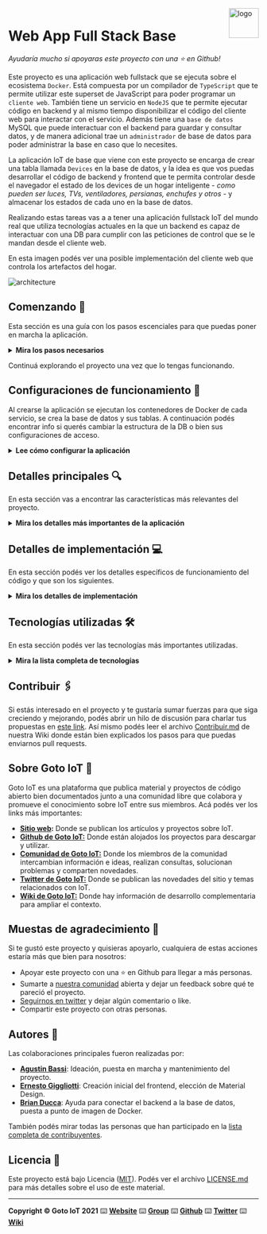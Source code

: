 <a href="https://www.gotoiot.com/">
    <img src="doc/gotoiot-logo.png" alt="logo" title="Goto IoT" align="right" width="60" height="60" />
</a>

Web App Full Stack Base
=======================

*Ayudaría mucho si apoyaras este proyecto con una ⭐ en Github!*

Este proyecto es una aplicación web fullstack que se ejecuta sobre el ecosistema `Docker`. Está compuesta por un compilador de `TypeScript` que te permite utilizar este superset de JavaScript para poder programar un `cliente web`. También tiene un servicio en `NodeJS` que te permite ejecutar código en backend y al mismo tiempo disponibilizar el código del cliente web para interactar con el servicio. Además tiene una `base de datos` MySQL que puede interactuar con el backend para guardar y consultar datos, y de manera adicional trae un `administrador` de base de datos para poder administrar la base en caso que lo necesites.

La aplicación IoT de base que viene con este proyecto se encarga de crear una tabla llamada `Devices` en la base de datos, y la idea es que vos puedas desarrollar el código de backend y frontend que te permita controlar desde el navegador el estado de los devices de un hogar inteligente - *como pueden ser luces, TVs, ventiladores, persianas, enchufes y otros* - y almacenar los estados de cada uno en la base de datos. 

Realizando estas tareas vas a a tener una aplicación fullstack IoT del mundo real que utiliza tecnologías actuales en la que un backend es capaz de interactuar con una DB para cumplir con las peticiones de control que se le mandan desde el cliente web.

En esta imagen podés ver una posible implementación del cliente web que controla los artefactos del hogar.

![architecture](doc/webapp-example-1.png)

## Comenzando 🚀

Esta sección es una guía con los pasos escenciales para que puedas poner en marcha la aplicación.

<details><summary><b>Mira los pasos necesarios</b></summary><br>

### Instalar las dependencias

Para correr este proyecto es necesario que instales `Docker` y `Docker Compose`. 

En [este artículo](https://www.gotoiot.com/pages/articles/docker_installation_linux/) publicado en nuestra web están los detalles para instalar Docker y Docker Compose en una máquina Linux. Si querés instalar ambas herramientas en una Raspberry Pi podés seguir [este artículo](https://www.gotoiot.com/pages/articles/rpi_docker_installation) de nuestra web que te muestra todos los pasos necesarios.

En caso que quieras instalar las herramientas en otra plataforma o tengas algún incoveniente, podes leer la documentación oficial de [Docker](https://docs.docker.com/get-docker/) y también la de [Docker Compose](https://docs.docker.com/compose/install/).

Continua con la descarga del código cuando tengas las dependencias instaladas y funcionando.

### Descargar el código

Para descargar el código, lo más conveniente es que realices un `fork` de este proyecto a tu cuenta personal haciendo click en [este link](https://github.com/gotoiot/app-fullstack-base/fork). Una vez que ya tengas el fork a tu cuenta, descargalo con este comando (acordate de poner tu usuario en el link):

```
git clone https://github.com/USER/app-fullstack-base.git
```

> En caso que no tengas una cuenta en Github podes clonar directamente este repo.

### Ejecutar la aplicación

Para ejecutar la aplicación tenes que correr el comando `docker-compose up` desde la raíz del proyecto. Este comando va a descargar las imágenes de Docker de node, de typescript, de la base datos y del admin de la DB, y luego ponerlas en funcionamiento. 

Para acceder al cliente web ingresa a a la URL [http://localhost:8000/](http://localhost:8000/) y para acceder al admin de la DB accedé a [localhost:8001/](http://localhost:8001/). 

Si pudiste acceder al cliente web y al administrador significa que la aplicación se encuentra corriendo bien. 

> Si te aparece un error la primera vez que corres la app, deteńe el proceso y volvé a iniciarla. Esto es debido a que el backend espera que la DB esté creada al iniciar, y en la primera ejecución puede no alcanzar a crearse. A partir de la segunda vez el problema queda solucionado.

</details>

Continuá explorando el proyecto una vez que lo tengas funcionando.

## Configuraciones de funcionamiento 🔩

Al crearse la aplicación se ejecutan los contenedores de Docker de cada servicio, se crea la base de datos y sus tablas. A continuación podés encontrar info si querés cambiar la estructura de la DB o bien sus configuraciones de acceso.

<details><summary><b>Lee cómo configurar la aplicación</b></summary><br>

### Configuración de la DB

Como ya comprobaste, para acceder PHPMyAdmin tenés que ingresar en la URL [localhost:8001/](http://localhost:8001/). En el login del administrador, el usuario para acceder a la db es `root` y contraseña es la variable `MYSQL_ROOT_PASSWORD` del archivo `docker-compose.yml`.

Para el caso del servicio de NodeJS que se comunica con la DB fijate que en el archivo `src/backend/mysql-connector.js` están los datos de acceso para ingresar a la base.

Si quisieras cambiar la contraseña, puertos, hostname u otras configuraciones de la DB deberías primero modificar el servicio de la DB en el archivo `docker-compose.yml` y luego actualizar las configuraciones para acceder desde PHPMyAdmin y el servicio de NodeJS.

### Estructura de la DB

Al iniciar el servicio de la base de datos, si esta no está creada toma el archivo que se encuentra en `db/dumps/smart_home.sql` para crear la base de datos automáticamente.

En ese archivo está la configuración de la tabla `Devices` y otras configuraciones más. Si quisieras cambiar algunas configuraciones deberías modificar este archivo y crear nuevamente la base de datos para que se tomen en cuenta los cambios.

Tené en cuenta que la base de datos se crea con permisos de superusuario por lo que no podrías borrar el directorio con tu usuario de sistema, para eso debés hacerlo con permisos de administrador. En ese caso podés ejecutar el comando `sudo rm -r db/data` para borrar el directorio completo.

</details>


## Detalles principales 🔍

En esta sección vas a encontrar las características más relevantes del proyecto.

<details><summary><b>Mira los detalles más importantes de la aplicación</b></summary><br>
<br>

### Arquitectura de la aplicación

Como ya pudiste ver, la aplicación se ejecuta sobre el ecosistema Docker, y en esta imagen podés ver el diagrama de arquitectura.

![architecture](doc/architecture.png)

### El cliente web

El cliente web es una Single Page Application que se comunica con el servicio en NodeJS mediante JSON a través de requests HTTP. Puede consultar el estado de dispositivos en la base de datos (por medio del servicio en NodeJS) y también cambiar el estado de los mismos. Los estilos del código están basados en **Material Design**.

### El servicio web

El servicio en **NodeJS** posee distintos endpoints para comunicarse con el cliente web mediante requests HTTP enviando **JSON** en cada transacción. Procesando estos requests es capaz de comunicarse con la base de datos para consultar y controlar el estado de los dispositivos, y devolverle una respuesta al cliente web también en formato JSON. Así mismo el servicio es capaz de servir el código del cliente web.

### La base de datos

La base de datos se comunica con el servicio de NodeJS y permite almacenar el estado de los dispositivos en la tabla **Devices**. Ejecuta un motor **MySQL versión 5.7** y permite que la comunicación con sus clientes pueda realizarse usando usuario y contraseña en texto plano. En versiones posteriores es necesario brindar claves de acceso, por este motivo la versión 5.7 es bastante utilizada para fases de desarrollo.

### El administrador de la DB

Para esta aplicación se usa **PHPMyAdmin**, que es un administrador de base de datos web muy utilizado y que podés utilizar en caso que quieras realizar operaciones con la base, como crear tablas, modificar columnas, hacer consultas y otras cosas más.

### El compilador de TypeScript

**TypeScript** es un lenguaje de programación libre y de código abierto desarrollado y mantenido por Microsoft. Es un superconjunto de JavaScript, que esencialmente añade tipos estáticos y objetos basados en clases. Para esta aplicación se usa un compilador de TypeScript basado en una imagen de [Harmish](https://hub.docker.com/r/harmish) en Dockerhub, y está configurado para monitorear en tiempo real los cambios que se realizan sobre el directorio **src/frontend/ts** y automáticamente generar código compilado a JavaScript en el directorio  **src/frontend/js**. Los mensajes del compilador aparecen automáticamente en la terminal al ejecutar el comando **docker-compose up**.

### Ejecución de servicios

Los servicios de la aplicación se ejecutan sobre **contenedores de Docker**, así se pueden desplegar de igual manera en diferentes plataformas. Los detalles sobre cómo funcionan los servicios los podés ver directamente en el archivo **docker-compose.yml**.

### Organización del proyecto

En la siguiente ilustración podés ver cómo está organizado el proyecto para que tengas en claro qué cosas hay en cada lugar.

```sh
├── db                                  # directorio de la DB
│   ├── data                            # estructura y datos de la DB
│   └── dumps                           # directorio de estructuras de la DB
│       └── smart_home.sql              # estructura con la base de datos "smart_home"
├── doc                                 # documentacion general del proyecto
└── src                                 # directorio codigo fuente
│   ├── backend                         # directorio para el backend de la aplicacion
│   │   ├── index.js                    # codigo principal del backend
│   │   ├── mysql-connector.js          # codigo de conexion a la base de datos
│   │   ├── package.json                # configuracion de proyecto NodeJS
│   │   └── package-lock.json           # configuracion de proyecto NodeJS
│   └── frontend                        # directorio para el frontend de la aplicacion
│       ├── js                          # codigo javascript que se compila automáticamente
│       ├── static                      # donde alojan archivos de estilos, imagenes, fuentes, etc.
│       ├── ts                          # donde se encuentra el codigo TypeScript a desarrollar
│       │   └── device.ts               # donde se define la clase Device con los campos: id, nombre, description, estado y tipo.
│       │   └── devicecardforui.ts      # donde se define la clase DeviceCardForUi utilizando la biblioteca Materialize para la renderizacion del dispositivo.
│       │   └── main.ts                 # donde se inicializa la aplicacion, se gestionan los eventos y se manejan las respuestas de cada solicitud. 
│       │   └── smartHomeFramework.ts   # donde se definen los metodos que interaccionan con el Documen Object Model y con el back-end.
│       │   └── tsConfig.ts             # donde se especifican los archivos raiz y las opciones de compilador.
│       └── index.html                  # archivo principal del cliente HTML
├── docker-compose.yml                  # archivo donde se aloja la configuracion completa
├── readme.md                           # este archivo
├── changelog.md                        # archivo para guardar los cambios del proyecto
├── license.md                          # licencia del proyecto
```

> No olvides ir poniendo tus cambios en el archivo `CHANGELOG.md` a medida que avanzas en el proyecto.

</details>

## Detalles de implementación 💻

En esta sección podés ver los detalles específicos de funcionamiento del código y que son los siguientes.

<details><summary><b>Mira los detalles de implementación</b></summary><br>

### Agregar un dispositivo

1. Presionar el boton `Agregar dispositivo`.

2. En efecto, aparece un modal en el cual hay que completar los campos correspondientes al tipo, el nombre, el detalle y el tipo de controlador del dispositivo.

3. Seleccionar el boton de `Crear` y en consecuencia, se agrega una nueva tarjeta como ultimo item en el panel. En caso de optar por no agregar un dispositivo, oprimir el boton `Cancelar`.


### Modificar un dispositivo

1. Desde la tarjeta del dispositivo que se desea modificar, presionar el boton `Modificar dispositivo`.

2. Aparece un modal similar al de agregar dispositivo en donde es posible modificar los campos descriptos anteriormente.

3. Al presionar el boton `Modificar`, se cierra el modal y es posible observar la tarjeta del dispositivo con sus campos modificados.

### Eliminar un dispositivo

1. Desde la tarjeta del dispositivo que se desea modificar, presionar el boton `Eliminar dispositivo`.

2. Actualizar la pagina y visualizar que el dispositivo ya no se encuentra en el panel.


### Frontend

A continuación, se presentan los archivos involucrados en el front-end con sus respectivas descripciones.

#### Device

Se define la clase `Device` que se encuentra en el archivo `src/frontend/ts/device.ts` con el fin de modelar los campos de cada dispositivo: 

* `id`: identificador de tipo `number` que es asignado por el back-end
* `name`: nombre de tipo `string`
* `description`: descripción de tipo `string`
* `state`: estado de tipo `number` condicionado a un intervalo entre cero y uno. Se contemplan los casos de interruptor, que toma los valores cero o uno, y dimer, que puede tomar diferentes valores.
* `type`: tipo de controlador de tipo `number`. Se ofrece la opcion de interruptor o dimer.

#### DeviceCardForUi

La clase `DeviceCardForUi`, en `src/frontend/ts/deviceCardForUi.ts`, se define para renderizar cada dispositivo en el panel de control mediante el uso de la biblioteca *Materialize*.

En primer lugar, se puede observar la instanciacion de la clase `Device` y se genera el codigo `HTML` necesario para renderizar la tarjeta correspondiente. Luego, se encuenta los metodos `append` y `modifyDevice`, correspondientes a agregar y modificar cada dispositivo. 

Finalmente, la clase **DeviceCard** se la utiliza para representar un dispositivo en HTML. Al crear una instancia, se le pasa una instancia de la clase `Device` y genera el código HTML necesario para dibujar una card que la represente. Luego, mediante el método `attach` de la clase `DeviceCard` se le indica a qué elemento del DOM se debe agregar este código HTML de la `DeviceCard`. También incluye el método `changeDevice` para volver a generar el código HTML de la card cuando cambia la instancia de `Device` que tiene que representar.

#### SmartHomeFramework

La classe `SmartHomeFramework`, en `src/frontend/ts/smartHomeFramework.ts`, crea instancias de *arrays* de las clases mencionadas anteriormente y los metodos correspondientes a para la obtencion, el posteo, el patch y la supresion de elementos del *DOM*.

#### Main

En el archivo `src/frontend/ts/main.ts` se encuentra el corazon del front-end. En la misma, se encuentran implementadas las siguientes tareas:

* **Metodo** [`main`]: es el metodo en el cual se realizan las tareas de inicializacion del framework y en caso deseable del dispositivo a modificar; a su vez cuenta con el procedimiento para obtener el elemnto de interes segun el identificador mediante el uso del *event listener*.

* **Eventos** [`handleEvent`]: es el encargado de gestionar los eventos a partir de un evento del tipo `click`. En especial, sucede dentro del componente `div` que cuenta con el identificador `main_container_devices`. 

A continuación, se presentan los eventos que puedan realizar a partir del evento `click`:

1. `newDevice`: al clickear el boton `Agregar dispositivo`, se expone el modal `modal_new_device` donde se completan los campos para agregar un nuevo dispositivo.

2. `modal_new_device_create`: al seleccionar el boton `Crear` en el modal para agregar un dispositivo, se obtiene el contenido de la clase `Device` y se realiza un **POST** con direccion al back-end.  

3. `modal_modify_device_modify`: al oprimir el boton modificar, se ofrece el `modal_modify_device` permitiendo alterar los campos de un dispositivo ya registrado. Nuevamente, se recuperan los nuevos datos del dispositivo y en este caso, se realiza un **PATCH**.


* Por otro lado, cada tarjeta (*DeviceCardForUi*) cuenta con el formato `option_id` tal que, es posible realizar las siguientes acciones a partir del identificador:  

1. `modify`: al clickear en el boton `Modificar dispositivo`, se puede observar el modal `modal_modify_device` donde se almacena la referencia al dispositivo `deviceToModify` para su posterior procesamiento y los campos que el usuario desea modificar.   

2. `delete`: al oprimir el boton `Eliminar dispositivo`, se realiza un **DELETE**, a la url `localhost:port_number/devices/id`, de `DeviceCardForUi` tal que se pueda borrar en el back-end.

3. `switch`: al presionar el `toggle` del dispositivo configurado con el tipo de controlador **interruptor**, se modifica el estado del dispositivo al realizar un **POST** al endpoint `/devices/state`.

4. `slider`: al modificar el `slider` del dispositivo configurado con el tipo de controlador **dimer**, se modifica el estado del dispositivo al realizar un **POST** al endpoint `/devices/state`.


Por ultimo, se encuentra el manejo de los diferentes metodos *HTTP* a partir de la abstraccion de los metodos definidos en la clase *smartHomeFramework* en la cual se utilizan *callbacks*:

1. `handleGetResponse`: procesa el *array[] = List* con los dispositivos existentes la respuesta del metodo **GET** que se envia al endpoint `/devices`. En efecto, para cada dispositivo crea una instancia de `DeviceCardForUi` y el componente correspondiente para insertarse en el panel de control.

2. `handlePostResponse`: procesa la respuesta del metodo **POST** del endpoint `/devices` para agregar un dispositivo. Del cuerpo de la respuesta se obtienen los campos del dispositivo creado de modo que se instancia la clase `DeviceCardForUi` y se agrega al panel de control.

3. `handleDeleteResponse`: procesa la respuesta del metodo **DELETE** del endpoint `/devices/:id`, tal que se suprime la tarjeta en el panel de control.

4. `handlePatchResponse`: procesa la respuesta del metodo **PATCH** del endpoint `/devices`, el cual a partir del objeto recuperado se modifica el `DeviceCardForUi`. 
  

#### Indice

El archivo `src/frontend/index.html`, contiene el andamiaje del panel de control que se encuentra distribuida de la siguiente manera segun sus identificadores: 

* `newDevice`: hay un boton que contienen este identificador y permite la visualizacion del modal para agregar un dispositivo.

* `main_container_device_list`: en un componente `div` se defined el id que contiene las tarjetas de los dispositivos y los modales para agregar y/o modificar un dispositivo en el panel de control.

* `modal_new_device`: en un `div` se define este identificador para renderizar el modal destinado a agregar un nuevo dispositivo.

* `modal_modify_device`: en otro `div` se define el id destinado al modal para modificar un dispositivo ya agregado en el panel de control.



### Backend

Completá todos los detalles de funcionamiento sobre el backend, sus interacciones con el cliente web, la base de datos, etc.

<details><summary><b>Ver los endpoints disponibles</b></summary><br>

Completá todos los endpoints del backend con los metodos disponibles, los headers y body que recibe, lo que devuelve, ejemplos, etc.

1) Devolver el estado de los dispositivos.

```json
{
    "method": "get",
    "request_headers": "application/json",
    "request_body": "",
    "response_code": 200,
    "request_body": {
        "devices": [
            {
                "id": 1,
                "status": true,
                "description": "Kitchen light"
            }
        ]
    },
}
``` 

</details>

</details>


## Tecnologías utilizadas 🛠️

En esta sección podés ver las tecnologías más importantes utilizadas.

<details><summary><b>Mira la lista completa de tecnologías</b></summary><br>

* [Docker](https://www.docker.com/) - Ecosistema que permite la ejecución de contenedores de software.
* [Docker Compose](https://docs.docker.com/compose/) - Herramienta que permite administrar múltiples contenedores de Docker.
* [Node JS](https://nodejs.org/es/) - Motor de ejecución de código JavaScript en backend.
* [MySQL](https://www.mysql.com/) - Base de datos para consultar y almacenar datos.
* [PHPMyAdmin](https://www.phpmyadmin.net/) - Administrador web de base de datos.
* [Material Design](https://material.io/design) - Bibliotecas de estilo responsive para aplicaciones web.
* [TypeScript](https://www.typescriptlang.org/) - Superset de JavaScript tipado y con clases.

</details>

## Contribuir 🖇️

Si estás interesado en el proyecto y te gustaría sumar fuerzas para que siga creciendo y mejorando, podés abrir un hilo de discusión para charlar tus propuestas en [este link](https://github.com/gotoiot/app-fullstack-base/issues/new). Así mismo podés leer el archivo [Contribuir.md](https://github.com/gotoiot/gotoiot-doc/wiki/Contribuir) de nuestra Wiki donde están bien explicados los pasos para que puedas enviarnos pull requests.

## Sobre Goto IoT 📖

Goto IoT es una plataforma que publica material y proyectos de código abierto bien documentados junto a una comunidad libre que colabora y promueve el conocimiento sobre IoT entre sus miembros. Acá podés ver los links más importantes:

* **[Sitio web](https://www.gotoiot.com/):** Donde se publican los artículos y proyectos sobre IoT. 
* **[Github de Goto IoT:](https://github.com/gotoiot)** Donde están alojados los proyectos para descargar y utilizar. 
* **[Comunidad de Goto IoT:](https://groups.google.com/g/gotoiot)** Donde los miembros de la comunidad intercambian información e ideas, realizan consultas, solucionan problemas y comparten novedades.
* **[Twitter de Goto IoT:](https://twitter.com/gotoiot)** Donde se publican las novedades del sitio y temas relacionados con IoT.
* **[Wiki de Goto IoT:](https://github.com/gotoiot/doc/wiki)** Donde hay información de desarrollo complementaria para ampliar el contexto.

## Muestas de agradecimiento 🎁

Si te gustó este proyecto y quisieras apoyarlo, cualquiera de estas acciones estaría más que bien para nosotros:

* Apoyar este proyecto con una ⭐ en Github para llegar a más personas.
* Sumarte a [nuestra comunidad](https://groups.google.com/g/gotoiot) abierta y dejar un feedback sobre qué te pareció el proyecto.
* [Seguirnos en twitter](https://github.com/gotoiot/doc/wiki) y dejar algún comentario o like.
* Compartir este proyecto con otras personas.

## Autores 👥

Las colaboraciones principales fueron realizadas por:

* **[Agustin Bassi](https://github.com/agustinBassi)**: Ideación, puesta en marcha y mantenimiento del proyecto.
* **[Ernesto Giggliotti](https://github.com/ernesto-g)**: Creación inicial del frontend, elección de Material Design.
* **[Brian Ducca](https://github.com/brianducca)**: Ayuda para conectar el backend a la base de datos, puesta a punto de imagen de Docker.

También podés mirar todas las personas que han participado en la [lista completa de contribuyentes](https://github.com/###/contributors).

## Licencia 📄

Este proyecto está bajo Licencia ([MIT](https://choosealicense.com/licenses/mit/)). Podés ver el archivo [LICENSE.md](LICENSE.md) para más detalles sobre el uso de este material.

---

**Copyright © Goto IoT 2021** ⌨️ [**Website**](https://www.gotoiot.com) ⌨️ [**Group**](https://groups.google.com/g/gotoiot) ⌨️ [**Github**](https://www.github.com/gotoiot) ⌨️ [**Twitter**](https://www.twitter.com/gotoiot) ⌨️ [**Wiki**](https://github.com/gotoiot/doc/wiki)
